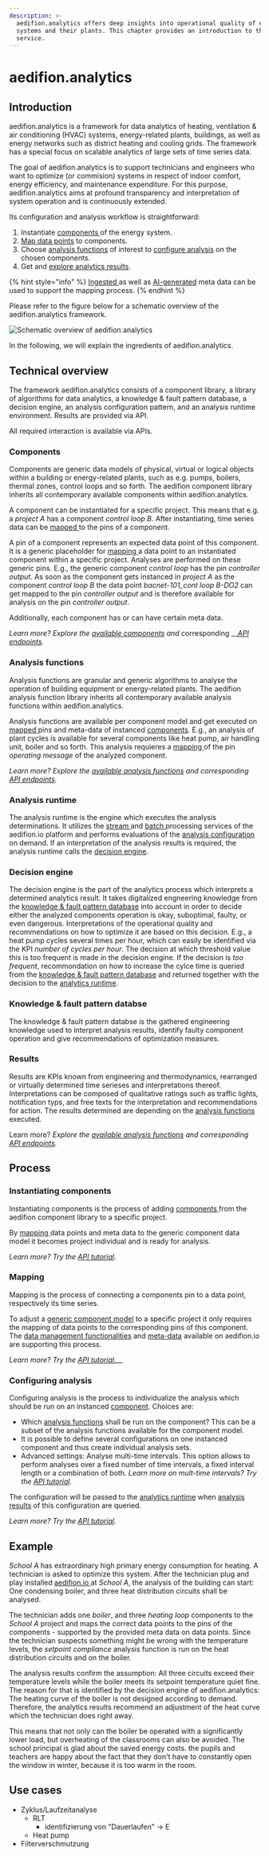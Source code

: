 ```yaml
---
description: >-
  aedifion.analytics offers deep insights into operational quality of energy
  systems and their plants. This chapter provides an introduction to this
  service.
---
```


# aedifion.analytics

## Introduction

aedifion.analytics is a framework for data analytics of heating, ventilation & air conditioning \(HVAC\) systems, energy-related plants, buildings, as well as energy networks such as district heating and cooling grids. The framework has a special focus on scalable analytics of large sets of time series data.

The goal of aedifion.analytics is to support technicians and engineers who want to optimize \(or commision\) systems in respect of indoor comfort, energy efficiency, and maintenance expenditure. For this purpose, aedifion.analytics aims at profound transparency and interpretation of system operation and is continuously extended.

 Its configuration and analysis workflow is straightforward:

1. Instantiate [components ](aedifion.analytics.md#components)of the energy system.
2. [Map data points](aedifion.analytics.md#mapping) to components.
3. Choose [analysis functions](aedifion.analytics.md#analysis-functions) of interest to [configure analysis](aedifion.analytics.md#analysis-config) on the chosen components.
4. Get and [explore analytics results](aedifion.analytics.md#explore-analysis-results).

{% hint style="info" %}
[Ingested ](aedifion.io/features.md#data-ingress)as well as [AI-generated](aedifion.io/features.md#ai-generated-meta-data) meta data can be used to support the mapping process.
{% endhint %}

Please refer to the figure below for a schematic overview of the aedifion.analytics framework.

![Schematic overview of aedifion.analytics](.gitbook/assets/tmp_analytics.png)

In the following, we will explain the ingredients of aedifion.analytics. 

## Technical overview

The framework aedifion.analytics consists of a component library, a library of algorithms for data analytics, a knowledge & fault pattern database, a decision engine, an analysis configuration pattern, and an analysis runtime environment. Results are provided via API.

All required interaction is available via APIs. 

### Components

Components are generic data models of physical, virtual or logical objects within a building or energy-related plants, such as e.g. pumps, boilers, thermal zones, control loops and so forth. The aedifion component library inherits all contemporary available components within aedifion.analytics.

A component can be instantiated for a specific project. This means that e.g. a _project A_ has a component _control loop B_. After instantiating, time series data can be [mapped ](aedifion.analytics.md#mapping)to the pins of a component.

A pin of a component represents an expected data point of this component. It is a generic placeholder for [mapping ](aedifion.analytics.md#mapping)a data point to an instantiated component within a specific project. Analyses are performed on these generic pins. E.g., the generic component _control loop_ has the pin _controller output_. As soon as the component gets instanced in _project A_ as the component _control loop B_ the data point _bacnet-101\_cont loop B-DO2_ can get mapped to the pin _controller output_ and is therefore available for analysis on the pin _controller output_.

Additionally, each component has or can have certain meta data.

_Learn more? Explore the_ [_available components_](engineers/specifications/analytics.md) _and_ corresponding __[_API endpoints_](developers/api-documentation/guides-and-tutorials/analytics.md)_._

### Analysis functions

Analysis functions are granular and generic algorithms to analyse the operation of building equipment or energy-related plants. The aedifion analysis function library inherits all contemporary available analysis functions within aedifion.analytics.

Analysis functions are available per component model and get executed on [mapped ](aedifion.analytics.md#mapping)pins and meta-data of instanced [components](aedifion.analytics.md#components). E.g., an analysis of plant cycles is available for several components like heat pump, air handling unit, boiler and so forth. This analysis requieres a [mapping ](aedifion.analytics.md#mapping)of the pin _operating message_ of the analyzed component.

_Learn more? Explore the_ [_available analysis functions_](engineers/specifications/analytics.md) _and corresponding_ [_API endpoints_](developers/api-documentation/guides-and-tutorials/analytics.md)_._

### Analysis runtime

The analysis runtime is the engine which executes the analysis determinations. It utilizes the [stream ](aedifion.io/features.md#stream-processing)and [batch ](aedifion.io/features.md#batch-processing)processing services of the aedifion.io platform and performs evaluations of the [analysis configuration](aedifion.analytics.md#configuring-analysis) on demand. If an interpretation of the analysis results is required, the analysis runtime calls the [decision engine](aedifion.analytics.md#decision-engine).

### Decision engine

The decision engine is the part of the analytics process which interprets a determined analytics result. It takes digitalized engneering knowledge from the [knowledge & fault pattern database](aedifion.analytics.md#knowledge-and-fault-pattern-databse) into account in order to decide either the analyzed components operation is okay, suboptimal, faulty, or even dangerous. Interpretations of the operational quality and recommendations on how to optimize it are based on this decision. E.g., a heat pump cycles several times per hour, which can easily be identified via the KPI _number of cycles per hour_. The decision at which threshold value this is too frequent is made in the decision engine. If the decision is _too frequent_, recommondation on how to increase the cylce time is queried from the [knowledge & fault pattern database](aedifion.analytics.md#knowledge-and-fault-pattern-databse) and returned together with the decision to the [analytics runtime](aedifion.analytics.md#analysis-runtime).

### Knowledge & fault pattern databse

The knowledge & fault pattern databse is the gathered engineering knowledge used to interpret analysis results, identify faulty component operation and give recommendations of optimization measures.

### Results

Results are KPIs known from engineering and thermodynamics, rearranged or virtually determined time serieses and interpretations thereof. Interpretations can be composed of qualitative ratings such as traffic lights, notification typs, and free texts for the interpretation and recommendations for action. The results determined are depending on the [analysis functions](aedifion.analytics.md#analysis-functions) executed.

Learn more? _Explore the_ [_available analysis functions_](engineers/specifications/analytics.md) _and corresponding_ [_API endpoints_](developers/api-documentation/guides-and-tutorials/analytics.md)_._

## Process 

### Instantiating components

Instantiating components is the process of adding [components ](aedifion.analytics.md#components)from the aedifion component library to a specific project.

By [mapping ](aedifion.analytics.md#mapping)data points and meta data to the generic component data model it becomes project individual and is ready for analysis.

_Learn more? Try the_ [_API tutorial_](developers/api-documentation/guides-and-tutorials/analytics.md)_._

### Mapping

Mapping is the process of connecting a components pin to a data point, respectively its time series.

To adjust a [generic component model](aedifion.analytics.md#components) to a specific project it only requires the mapping of data points to the corresponding pins of this component. The [data management functionalities](aedifion.io/features.md#data-management-and-structuring) and [meta-data](aedifion.io/features.md#meta-data) available on aedifion.io are supporting this process.

_Learn more? Try the_ [_API tutorial._](developers/api-documentation/guides-and-tutorials/analytics.md)\_\_

### Configuring analysis

Configuring analysis is the process to individualize the analysis which should be run on an instanced [component](aedifion.analytics.md#components). Choices are:

* Which [analysis functions](aedifion.analytics.md#analysis-functions) shall be run on the component? This can be a subset of the analysis functions available for the component model.
* It is possible to define several configurations on one instanced component and thus create individual analysis sets.
* Advanced settings: Analyse multi-time intervals. This option allows to perform analyses over a fixed number of time intervals, a fixed interval length or a combination of both. _Learn more on mult-time intervals? Try the_ [_API tutorial_](developers/api-documentation/guides-and-tutorials/analytics.md)_._

The configuration will be passed to the [analytics runtime](aedifion.analytics.md#analysis-runtime) when [analysis results](aedifion.analytics.md#results) of this configuration are queried.

_Learn more? Try the_ [_API tutorial_](developers/api-documentation/guides-and-tutorials/analytics.md)_._

## Example

_School A_ has extraordinary high primary energy consumption for heating. A technician is asked to optimize this system. After the technician plug and play installed [aedifion.io ](aedifion.io/)at _School A_, the analysis of the building can start: One condensing boiler, and three heat distribution circuits shall be analysed.

The technician adds one _boiler_, and three _heating loop_ components to the _School A_ project and maps the correct data points to the pins of the components - supported by the provided meta data on data points. Since the technician suspects something might be wrong with the temperature levels, the _setpoint compliance_ analysis function is run on the heat distribution circuits and on the boiler.

The analysis results confirm the assumption: All three circuits exceed their temperature levels while the boiler meets its setpoint temperature quiet fine. The reason for that is identified by the decision engine of aedifion.analytics: The heating curve of the boiler is not designed according to demand. Therefore, the analytics results recommend an adjustment of the heat curve which the technician does right away.

This means that not only can the boiler be operated with a significantly lower load, but overheating of the classrooms can also be avoided. The school principal is glad about the saved energy costs. the pupils and teachers are happy about the fact that they don't have to constantly open the window in winter, because it is too warm in the room.

## Use cases

* Zyklus/Laufzeitanalyse
  * RLT
    * identifizierung von "Dauerlaufen" -&gt; E
  * Heat pump
* Filterverschmutzung

